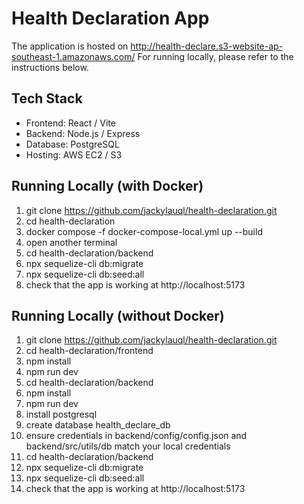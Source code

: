 # Health Declaration App

The application is hosted on http://health-declare.s3-website-ap-southeast-1.amazonaws.com/
For running locally, please refer to the instructions below.

## Tech Stack

- Frontend: React / Vite
- Backend: Node.js / Express
- Database: PostgreSQL
- Hosting: AWS EC2 / S3

## Running Locally (with Docker)

1. git clone https://github.com/jackylauql/health-declaration.git
2. cd health-declaration
3. docker compose -f docker-compose-local.yml up --build
4. open another terminal
5. cd health-declaration/backend
6. npx sequelize-cli db:migrate
7. npx sequelize-cli db:seed:all
8. check that the app is working at http://localhost:5173

## Running Locally (without Docker)

1. git clone https://github.com/jackylauql/health-declaration.git
2. cd health-declaration/frontend
3. npm install
4. npm run dev
5. cd health-declaration/backend
6. npm install
7. npm run dev
8. install postgresql
9. create database health_declare_db
10. ensure credentials in backend/config/config.json and backend/src/utils/db match your local credentials
11. cd health-declaration/backend
12. npx sequelize-cli db:migrate
13. npx sequelize-cli db:seed:all
14. check that the app is working at http://localhost:5173
